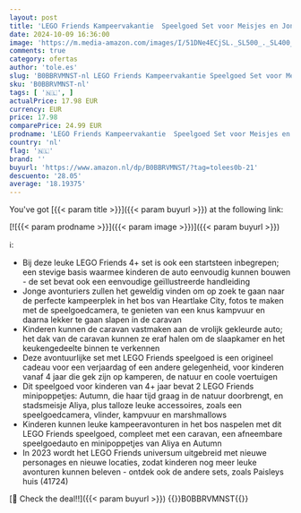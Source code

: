 ```yaml
---
layout: post
title: 'LEGO Friends Kampeervakantie  Speelgoed Set voor Meisjes en Jongens vanaf 4 Jaar met Caravan en Auto  Set met Personages uit de Serie voor 2023  Cadeau voor Kinderen 41726'
date: 2024-10-09 16:36:00
image: 'https://m.media-amazon.com/images/I/51DNe4ECjSL._SL500_._SL400_.jpg'
comments: true
category: ofertas
author: 'tole.es'
slug: 'B0BBRVMNST-nl LEGO Friends Kampeervakantie Speelgoed Set voor Meisjes en...'
sku: 'B0BBRVMNST-nl'
tags: [ '🇳🇱', ]
actualPrice: 17.98 EUR
currency: EUR
price: 17.98
comparePrice: 24.99 EUR
prodname: 'LEGO Friends Kampeervakantie  Speelgoed Set voor Meisjes en Jongens vanaf 4 Jaar met Caravan en Auto  Set met Personages uit de Serie voor 2023  Cadeau voor Kinderen 41726'
country: 'nl'
flag: '🇳🇱'
brand: ''
buyurl: 'https://www.amazon.nl/dp/B0BBRVMNST/?tag=tolees0b-21'
descuento: '28.05'
average: '18.19375'
---
```


You've got [{{< param title >}}]({{< param buyurl >}}) at the following link:

[![{{< param prodname >}}]({{< param image >}})]({{< param buyurl >}})

ℹ️:

- Bij deze leuke LEGO Friends 4+ set is ook een startsteen inbegrepen; een stevige basis waarmee kinderen de auto eenvoudig kunnen bouwen - de set bevat ook een eenvoudige geïllustreerde handleiding
- Jonge avonturiers zullen het geweldig vinden om op zoek te gaan naar de perfecte kampeerplek in het bos van Heartlake City, fotos te maken met de speelgoedcamera, te genieten van een knus kampvuur en daarna lekker te gaan slapen in de caravan
- Kinderen kunnen de caravan vastmaken aan de vrolijk gekleurde auto; het dak van de caravan kunnen ze eraf halen om de slaapkamer en het keukengedeelte binnen te verkennen
- Deze avontuurlijke set met LEGO Friends speelgoed is een origineel cadeau voor een verjaardag of een andere gelegenheid, voor kinderen vanaf 4 jaar die gek zijn op kamperen, de natuur en coole voertuigen
- Dit speelgoed voor kinderen van 4+ jaar bevat 2 LEGO Friends minipoppetjes: Autumn, die haar tijd graag in de natuur doorbrengt, en stadsmeisje Aliya, plus talloze leuke accessoires, zoals een speelgoedcamera, vlinder, kampvuur en marshmallows
- Kinderen kunnen leuke kampeeravonturen in het bos naspelen met dit LEGO Friends speelgoed, compleet met een caravan, een afneembare speelgoedauto en minipoppetjes van Aliya en Autumn
- In 2023 wordt het LEGO Friends universum uitgebreid met nieuwe personages en nieuwe locaties, zodat kinderen nog meer leuke avonturen kunnen beleven - ontdek ook de andere sets, zoals Paisleys huis (41724)

[🛒 Check the deal!!]({{< param buyurl >}})
{{<world>}}B0BBRVMNST{{</world>}}
